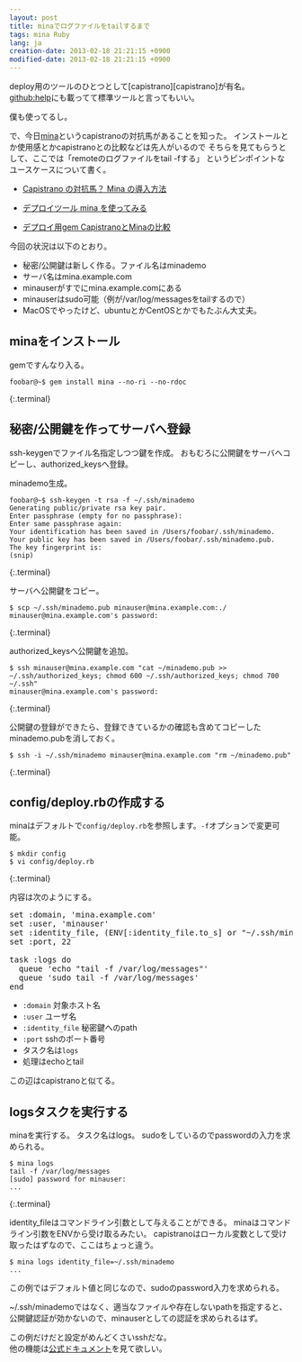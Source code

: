 ```yaml
---
layout: post
title: minaでログファイルをtailするまで
tags: mina Ruby
lang: ja
creation-date: 2013-02-18 21:21:15 +0900
modified-date: 2013-02-18 21:21:15 +0900
---
```

deploy用のツールのひとつとして[capistrano][capistrano]が有名。
[github:help][github-help]にも載ってて標準ツールと言ってもいい。

僕も使ってるし。

で、今日[mina][mina]というcapistranoの対抗馬があることを知った。
インストールとか使用感とかcapistranoとの比較などは先人がいるので
そちらを見てもらうとして、ここでは「remoteのログファイルをtail -fする」
というピンポイントなユースケースについて書く。

- [Capistrano の対抗馬？ Mina の導入方法][mina-inst]
- [デプロイツール mina を使ってみる][mina-deploy]
- [デプロイ用gem CapistranoとMinaの比較][mina-cmp]

  [mina]: https://github.com/nadarei/mina
  [cap]: https://github.com/capistrano/capistrano
  [github-help]: https://help.github.com/articles/deploying-with-capistrano
  [mina-inst]: http://qiita.com/items/23d447a7aba6ac910fff
  [mina-deploy]: http://blog.44uk.net/2012/11/03/use-deploy-tool-mina/
  [mina-cmp]: http://d.hatena.ne.jp/deeeki/20121224/capistrano_mina_comparison

今回の状況は以下のとおり。

- 秘密/公開鍵は新しく作る。ファイル名はminademo
- サーバ名はmina.example.com
- minauserがすでにmina.example.comにある
- minauserはsudo可能（例が/var/log/messagesをtailするので）
- MacOSでやったけど、ubuntuとかCentOSとかでもたぶん大丈夫。

## minaをインストール
gemですんなり入る。

    foobar@~$ gem install mina --no-ri --no-rdoc
{:.terminal}

## 秘密/公開鍵を作ってサーバへ登録
ssh-keygenでファイル名指定しつつ鍵を作成。
おもむろに公開鍵をサーバへコピーし、authorized_keysへ登録。

minademo生成。

    foobar@~$ ssh-keygen -t rsa -f ~/.ssh/minademo
    Generating public/private rsa key pair.
    Enter passphrase (empty for no passphrase): 
    Enter same passphrase again: 
    Your identification has been saved in /Users/foobar/.ssh/minademo.
    Your public key has been saved in /Users/foobar/.ssh/minademo.pub.
    The key fingerprint is:
    (snip)
{:.terminal}

サーバへ公開鍵をコピー。

    $ scp ~/.ssh/minademo.pub minauser@mina.example.com:./
    minauser@mina.example.com's password: 
{:.terminal}

authorized_keysへ公開鍵を追加。

    $ ssh minauser@mina.example.com "cat ~/minademo.pub >> ~/.ssh/authorized_keys; chmod 600 ~/.ssh/authorized_keys; chmod 700 ~/.ssh"
    minauser@mina.example.com's password: 
{:.terminal}


公開鍵の登録ができたら、登録できているかの確認も含めてコピーしたminademo.pubを消しておく。

    $ ssh -i ~/.ssh/minademo minauser@mina.example.com "rm ~/minademo.pub"
{:.terminal}


## config/deploy.rbの作成する
minaはデフォルトで`config/deploy.rb`を参照します。`-f`オプションで変更可能。

    $ mkdir config
    $ vi config/deploy.rb
{:.terminal}

内容は次のようにする。

<pre class='brush: ruby'>
set :domain, 'mina.example.com'
set :user, 'minauser'
set :identity_file, (ENV[:identity_file.to_s] or "~/.ssh/minademo")
set :port, 22

task :logs do
  queue 'echo "tail -f /var/log/messages"'
  queue 'sudo tail -f /var/log/messages'
end
</pre>

- `:domain` 対象ホスト名
- `:user` ユーザ名
- `:identity_file` 秘密鍵へのpath
- `:port` sshのポート番号
- タスク名は`logs`
- 処理はechoとtail

この辺はcapistranoと似てる。


## logsタスクを実行する

minaを実行する。
タスク名はlogs。
sudoをしているのでpasswordの入力を求められる。

    $ mina logs
    tail -f /var/log/messages
    [sudo] password for minauser: 
    ...
{:.terminal}

identity_fileはコマンドライン引数として与えることができる。
minaはコマンドライン引数をENVから受け取るみたい。
capistranoはローカル変数として受け取ったはずなので、ここはちょっと違う。

    $ mina logs identity_file=~/.ssh/minademo
    ...

この例ではデフォルト値と同じなので、sudoのpassword入力を求められる。

~/.ssh/minademoではなく、適当なファイルや存在しないpathを指定すると、
公開鍵認証が効かないので、minauserとしての認証を求められるはず。


この例だけだと設定がめんどくさいsshだな。  
他の機能は[公式ドキュメント](http://nadarei.co/mina/)を見て欲しい。

